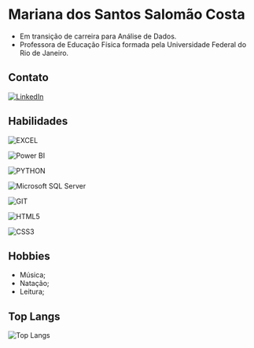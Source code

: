 # Mariana dos Santos Salomão Costa

- Em transição de carreira para Análise de Dados.
- Professora de Educação Física formada pela Universidade Federal do Rio de Janeiro.

## Contato

[![LinkedIn](https://img.shields.io/badge/LinkedIn-000?style=for-the-badge&logo=linkedin&logoColor=0E76A8)](https://www.linkedin.com/in/mariana-salomao-costa/)

## Habilidades

![EXCEL](https://img.shields.io/badge/MICROSOFT_Excel-006400?style=for-the-badge&logo=microsoftexcel)

![Power BI](https://camo.githubusercontent.com/ba257102df0705adb131cefdac0d0c40174b948434d9c7bbfd8c883219e38a3c/68747470733a2f2f696d672e736869656c64732e696f2f7374617469632f76313f7374796c653d666f722d7468652d6261646765266d6573736167653d506f7765722b424926636f6c6f723d323232323232266c6f676f3d506f7765722b4249266c6f676f436f6c6f723d463243383131266c6162656c3d)

![PYTHON](https://img.shields.io/badge/Python-3776AB?style=for-the-badge&logo=python&logoColor=white)

![Microsoft SQL Server](https://img.shields.io/badge/MICROSOFT_SQL_Server-d8222f?style=for-the-badge&logo=microsoftsqlserver)

![GIT](https://img.shields.io/badge/Git-E34F26?style=for-the-badge&logo=git&logoColor=white)

![HTML5](https://img.shields.io/badge/HTML5-E34F26?style=for-the-badge&logo=html5&logoColor=white)

![CSS3](https://img.shields.io/badge/CSS3-1572B6?style=for-the-badge&logo=css3&logoColor=white)

## Hobbies

- Música;
- Natação;
- Leitura;

## Top Langs
![Top Langs](https://github-readme-stats-git-masterrstaa-rickstaa.vercel.app/api/top-langs/?username=marianacosta-3&bg_color=000&border_color=30A3DC&title_color=E94D5F&text_color=FFF)
